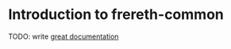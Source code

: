 # Introduction to frereth-common

TODO: write [great documentation](http://jacobian.org/writing/what-to-write/)

